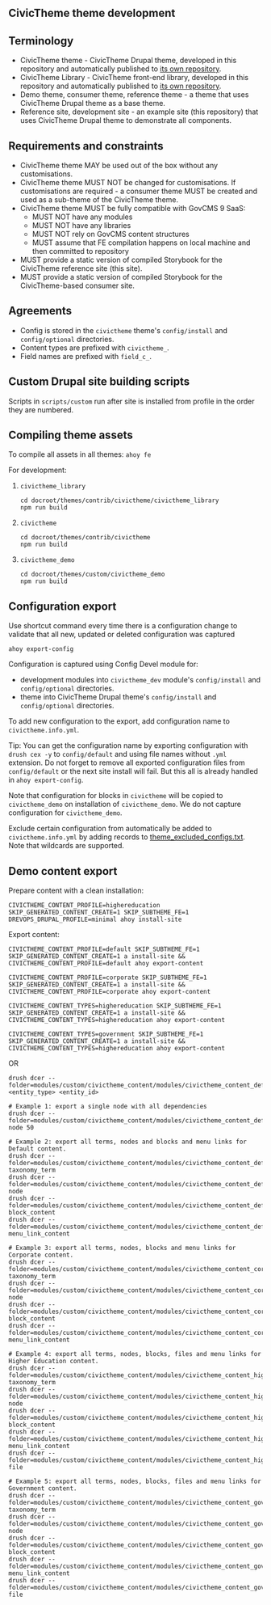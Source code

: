 CivicTheme theme development
-----------------------

## Terminology

- CivicTheme theme - CivicTheme Drupal theme, developed in this repository
  and automatically published to [its own repository](https://github.com/salsadigitalauorg/civictheme).
- CivicTheme Library - CivicTheme front-end library, developed in this repository
  and automatically published to [its own repository](https://github.com/salsadigitalauorg/civictheme_library).
- Demo theme, consumer theme, reference theme - a theme that uses CivicTheme
  Drupal theme as a base theme.
- Reference site, development site - an example site (this repository) that uses
  CivicTheme Drupal theme to demonstrate all components.

## Requirements and constraints

- CivicTheme theme MAY be used out of the box without any customisations.
- CivicTheme theme MUST NOT be changed for customisations. If customisations are
  required - a consumer theme MUST be created and used as a sub-theme of the CivicTheme theme.
- CivicTheme theme MUST be fully compatible with GovCMS 9 SaaS:
  - MUST NOT have any modules
  - MUST NOT have any libraries
  - MUST NOT rely on GovCMS content structures
  - MUST assume that FE compilation happens on local machine and then committed
    to repository
- MUST provide a static version of compiled Storybook for the CivicTheme reference
  site (this site).
- MUST provide a static version of compiled Storybook for the CivicTheme-based
  consumer site.

## Agreements

- Config is stored in the `civictheme` theme's `config/install` and
  `config/optional` directories.
- Content types are prefixed with `civictheme_`.
- Field names are prefixed with `field_c_`.

## Custom Drupal site building scripts

Scripts in `scripts/custom` run after site is installed from profile in the
order they are numbered.

## Compiling theme assets

To compile all assets in all themes: `ahoy fe`

For development:
1. `civictheme_library`

       cd docroot/themes/contrib/civictheme/civictheme_library
       npm run build

2. `civictheme`

       cd docroot/themes/contrib/civictheme
       npm run build

2. `civictheme_demo`

       cd docroot/themes/custom/civictheme_demo
       npm run build

## Configuration export

Use shortcut command every time there is a configuration change to validate that
all new, updated or deleted configuration was captured

    ahoy export-config

Configuration is captured using Config Devel module for:
- development modules into `civictheme_dev` module's `config/install` and `config/optional` directories.
- theme into CivicTheme Drupal theme's `config/install` and `config/optional` directories.

To add new configuration to the export, add configuration name to `civictheme.info.yml`.

Tip: You can get the configuration name by exporting configuration with `drush cex -y`
to `config/default` and using file names without `.yml` extension. Do not forget
to remove all exported configuration files from `config/default` or the next site
install will fail. But this all is already handled in `ahoy export-config`.

Note that configuration for blocks in `civictheme` will be copied to `civictheme_demo` on
installation of `civictheme_demo`. We do not capture configuration for `civictheme_demo`.

Exclude certain configuration from automatically be added to `civictheme.info.yml`
by adding records to [theme_excluded_configs.txt](./scripts/theme_excluded_configs.txt).
Note that wildcards are supported.

## Demo content export

Prepare content with a clean installation:

    CIVICTHEME_CONTENT_PROFILE=highereducation SKIP_GENERATED_CONTENT_CREATE=1 SKIP_SUBTHEME_FE=1 DREVOPS_DRUPAL_PROFILE=minimal ahoy install-site

Export content:

    CIVICTHEME_CONTENT_PROFILE=default SKIP_SUBTHEME_FE=1 SKIP_GENERATED_CONTENT_CREATE=1 a install-site && CIVICTHEME_CONTENT_PROFILE=default ahoy export-content

    CIVICTHEME_CONTENT_PROFILE=corporate SKIP_SUBTHEME_FE=1 SKIP_GENERATED_CONTENT_CREATE=1 a install-site && CIVICTHEME_CONTENT_PROFILE=corporate ahoy export-content

    CIVICTHEME_CONTENT_TYPES=highereducation SKIP_SUBTHEME_FE=1 SKIP_GENERATED_CONTENT_CREATE=1 a install-site && CIVICTHEME_CONTENT_TYPES=highereducation ahoy export-content

    CIVICTHEME_CONTENT_TYPES=government SKIP_SUBTHEME_FE=1 SKIP_GENERATED_CONTENT_CREATE=1 a install-site && CIVICTHEME_CONTENT_TYPES=highereducation ahoy export-content

OR

    drush dcer --folder=modules/custom/civictheme_content/modules/civictheme_content_default/content <entity_type> <entity_id>

    # Example 1: export a single node with all dependencies
    drush dcer --folder=modules/custom/civictheme_content/modules/civictheme_content_default/content node 50

    # Example 2: export all terms, nodes and blocks and menu links for Default content.
    drush dcer --folder=modules/custom/civictheme_content/modules/civictheme_content_default/content taxonomy_term
    drush dcer --folder=modules/custom/civictheme_content/modules/civictheme_content_default/content node
    drush dcer --folder=modules/custom/civictheme_content/modules/civictheme_content_default/content block_content
    drush dcer --folder=modules/custom/civictheme_content/modules/civictheme_content_default/content menu_link_content

    # Example 3: export all terms, nodes, blocks and menu links for Corporate content.
    drush dcer --folder=modules/custom/civictheme_content/modules/civictheme_content_corporate/content taxonomy_term
    drush dcer --folder=modules/custom/civictheme_content/modules/civictheme_content_corporate/content node
    drush dcer --folder=modules/custom/civictheme_content/modules/civictheme_content_corporate/content block_content
    drush dcer --folder=modules/custom/civictheme_content/modules/civictheme_content_corporate/content menu_link_content

    # Example 4: export all terms, nodes, blocks, files and menu links for Higher Education content.
    drush dcer --folder=modules/custom/civictheme_content/modules/civictheme_content_highereducation/content taxonomy_term
    drush dcer --folder=modules/custom/civictheme_content/modules/civictheme_content_highereducation/content node
    drush dcer --folder=modules/custom/civictheme_content/modules/civictheme_content_highereducation/content block_content
    drush dcer --folder=modules/custom/civictheme_content/modules/civictheme_content_highereducation/content menu_link_content
    drush dcer --folder=modules/custom/civictheme_content/modules/civictheme_content_highereducation/content file

    # Example 5: export all terms, nodes, blocks, files and menu links for Government content.
    drush dcer --folder=modules/custom/civictheme_content/modules/civictheme_content_government/content taxonomy_term
    drush dcer --folder=modules/custom/civictheme_content/modules/civictheme_content_government/content node
    drush dcer --folder=modules/custom/civictheme_content/modules/civictheme_content_government/content block_content
    drush dcer --folder=modules/custom/civictheme_content/modules/civictheme_content_government/content menu_link_content
    drush dcer --folder=modules/custom/civictheme_content/modules/civictheme_content_government/content file
